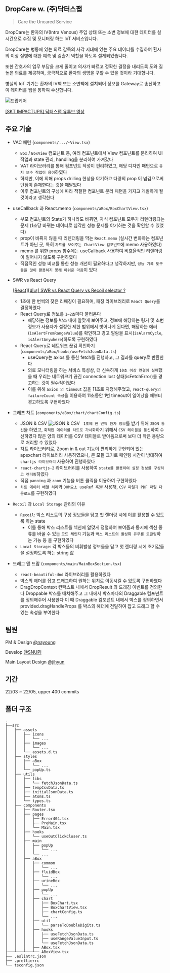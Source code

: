## DropCare w. (주)닥터스팹

> Care the Uncared Service

DropCare는 환자의 IV(Intra Venous) 주입 상태 또는 소변 정보에 대한 데이터를 실시간으로 수집 및 모니터링 하는 IoT 서비스입니다.

DropCare는 병동에 있는 의료 감독의 사각 지대에 있는 주요 데이터를 수집하여 환자의 이상 질병에 대한 예측 및 검출기 역할을 하도록 설계되었습니다.

또한 간호사의 업무 부담을 크게 줄이고 의사가 빠르고 정확한 결정을 내리도록 도와 질 높은 의료를 제공하며, 궁극적으로 환자의 생명을 구할 수 있을 것이라 기대합니다.

병실의 IoT 기기는 환자의 IV백 또는 소변백에 설치되어 정보를 Gateway로 송신하고 이 데이터를 웹을 통하여 수신합니다.

![드랍케어 ](https://user-images.githubusercontent.com/47105088/169686799-8d68ab6a-a8da-4daa-a90a-fa66aa607f33.png)

[[SKT IMPACTUPS] 닥터스팹 유투브 영상](https://www.youtube.com/watch?v=vlxZO1mdXaI)

## 주요 기술

- VAC 패턴 (`components/.../~View.tsx`)
    - `Box` / `BoxView` 컴포넌트 등, 여러 컴포넌트에서 View 컴포넌트를 분리하여 UI 작업과 state 관리, handling을 분리하여 가져갔다
    - VAT 라이브러리를 통해 컴포넌트 작성이 편리하였고, 해당 디자인 패턴으로 `유지 보수 작업이 용이`하였다
    - 하지만, 이에 의해 props drilling 현상을 야기하고 다량의 prop 이 넘김으로써 단점이 존재한다는 것을 깨달았다
    - 이후 컴포넌트의 구성에 따라 적절한 컴포넌트 분리 패턴을 가지고 개발하게 될 것이라고 생각한다

- useCallback 과 React.memo (`components/aBox/BoxChartView.tsx`)
    - 부모 컴포넌트의 State가 하나라도 바뀌면, 자식 컴포넌트 모두가 리렌더링되는 문제 (1초당 바뀌는 데이터로 심각한 성능 문제를 야기하는 것을 확인할 수 있었다)
    - prop이 바뀌지 않을 때 리렌더링을 막는 `React.memo` (실시간 변화하는 컴포넌트가 아닌 곳, 특히 `차트를 보여주는 ChartView 컴포넌트`에 memo 사용하였다)
    - memo 를 위한 props 함수에는 useCallback 사용하여 비효율적인 리렌더링이 일어나지 않도록 구현하였다
    - 직접적인 성능 비교를 통한 성능 개선이 필요하다고 생각하지만, `성능 기록 도구들을 많이 활용하지 못해 아쉬운 마음`이 있다

- SWR vs React Query
    
    [[React][비교] SWR vs React Query vs Recoil selector ?](https://snupi.tistory.com/194)
    
    - 1초에 한 번씩의 잦은 리패칭이 필요하여, 패칭 라이브러리로 `React Query`를 결정하였다
    - React Query로 정보를 `1~2초`마다 불러온다
        - 해당하는 정보를 박스 내에 알맞게 보여주고,
        정보에 해당하는 링거 및 소변 정보가 사용자가 설정한 제한 범위에서 벗어나게 된다면, 해당하는 에러(`isAlertFromRangeValue`)를 확인하고 경고 알람을 표시(`isAlarmCycle`, `isAlertAnywhere`)하도록 구현하였다
    - React Query로 네트워크 끊김 확인하기 (`components/aBox/hooks/useFetchJsonData.ts`)
        - useQuery는 axios 를 통한 fetch를 진행하고, 그 결과를 query로 반환한다
        - 의료 모니터링을 하는 서비스 특성상, 더 신속하게 `10초 이상 연결에 실패`했을 때 우리는 네트워크기 끊긴 connection lost 상태(isFetchError)를 경고하는 것이 필수적이었다
        - 이를 위해 `axios 의 timeout` 값을 11초로 지정해주었고, `react-query의 failureCount 속성`을 이용하여 11초동안 1번 timeout이 일어났을 때부터 경고하도록 구현하였다

- 그래프 차트 (`components/aBox/chart/chartConfig.ts`)
    - JSON & CSV
        ![JSON & CSV](https://user-images.githubusercontent.com/47105088/169864066-9d13d284-4524-4b1b-b577-2dfe899ff50c.png)
       ` 1초에 한 번씩 환자 정보`를 받기 위해 `JSON 통신`을 하였고,
        `축적된 데이터를 차트로 가시화`하기 위해서 `CSV 테이블을 통신`하여 수신하였다
        많은 양의 데이터를 CSV 테이블로 받아옴으로써 보다 더 작은 용량으로 처리할 수 있었다
    - 차트 라이브러리로, Zoom in & out 기능이 편리하게 구현되어 있는 apexchart 라이브러리 사용하였으나, 
      큰 모듈 크기로 페인팅 시간이 방대하여 `chartjs 라이브러리` 사용하여 진행하였다
    - `react-chartjs-2` 라이브러리를 사용하여 `state를 활용하여 설정 정보를 구성하고 렌더링`하였다
    - 직접 `panning` 과 `zoom` 기능을 버튼 클릭을 이용하여 구현하였다
    - `차트 데이터 배열 처리`와 `DOM요소 useRef 훅`을 사용해, `CSV 파일과 PDF 파일 다운로드`를 구현하였다

- `Recoil` 과 `Local Storage` 관리의 이유
    - `Recoil`: 박스 리스트의 구성 정보들을 담고 첫 렌더링 시에 이를 활용할 수 있도록 하는 state
        - 이를 통해
        박스 리스트를 섹션에 알맞게 정렬하여 보여줌과 동시에
        섹션 종류를 바꿀 수 있는 `모드 체인지` 기능과
        `박스 리스트의 활성화 유무를 토글링`하는 기능
        등 을 구현하였다
    - `Local Storage`: 각 박스들의 비휘발성 정보들을 담고 첫 렌더링 시에 초기값들을 설정하도록 하는 string 값

- 드래그 앤 드랍 (`components/main/MainBoxSection.tsx`)
    - `react-beautiful-dnd` 라이브러리를 활용하였다
    - 박스의 헤더를 잡고 드래그하여 원하는 위치로 이동시킬 수 있도록 구현하였다
    - DragDropContext 컨택스트 내에서 DropResult 의 드래깅 이벤트를 정의한다
Droppable 박스를 배치해주고 그 내에서 박스마다의 Draggable 컴포넌트를 정의해주어 사용한다
이 때 Draggable 컴포넌트 내에서 박스를 정의하면서 provided.dragHandleProps 를 박스의 헤더에 전달하여 잡고 드래그 할 수 있는 속성을 부여한다

## 팀원

PM & Design [@nayoung](https://www.linkedin.com/in/na-young/)

Develop [@SNUPI](https://github.com/joohaem)

Main Layout Design [@jihyun](https://www.linkedin.com/in/jihyun-lee-ba5900215/)

## 기간

22/03 ~ 22/05, upper 400 commits

## 폴더 구조

```
.
├──src
│   ├── assets
│   │   ├── icons
│   │   │   └── ...
│   │   ├── images
│   │   │   └── ...
│   │   └── assets.d.ts
│   ├── styles
│   │   ├── aBox
│   │   │   └── ...
│   │   └── popUp.ts
│   ├── utils
│   │   ├── libs
│   │   │   └── fetchJsonData.ts
│   │   ├── tempCsvData.ts
│   │   ├── initialJsonData.ts
│   │   ├── atoms.ts
│   │   └── types.ts
│   ├── components
│   │   ├── Router.tsx
│   │   ├── pages
│   │   │   ├── Error404.tsx
│   │   │   ├── PreMain.tsx
│   │   │   └── Main.tsx
│   │   ├── hooks
│   │   │   └── useOutClickCloser.ts
│   │   ├── main
│   │   │   ├── popUp
│   │   │   │   └── ...
│   │   │   └── ...
│   │   ├── aBox
│   │   │   ├── common
│   │   │   │   └── ...
│   │   │   ├── fluidBox
│   │   │   │   └── ...
│   │   │   ├── urineBox
│   │   │   │   └── ...
│   │   │   ├── popUp
│   │   │   │   └── ...
│   │   │   ├── chart
│   │   │   │   ├── BoxChart.tsx
│   │   │   │   ├── BoxChartView.tsx
│   │   │   │   ├── chartConfig.ts
│   │   │   │   └── ...
│   │   │   ├── util
│   │   │   │   └── parseToDoubleDigits.ts
│   │   │   ├── hooks
│   │   │   │   ├── useFetchJsonData.ts
│   │   │   │   ├── useRangeValueInput.ts
│   │   │   │   └── useFetchJsonData.ts
│   │   │   ├── ABox.tsx
├───┴───┴───┴── ABoxView.tsx
├── .eslintrc.json
├── .prettierrc
└── tsconfig.json
```
